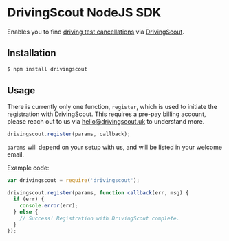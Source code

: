 # DrivingScout NodeJS SDK

Enables you to find [driving test cancellations](https://drivingscout.uk) via [DrivingScout](https://drivingscout.uk).

## Installation
```sh
$ npm install drivingscout
```

## Usage
There is currently only one function, `register`, which is used to initiate the registration with DrivingScout. This requires a pre-pay billing account, please reach out to us via hello@drivingscout.uk to understand more.

```javascript
drivingscout.register(params, callback);

```

`params` will depend on your setup with us, and will be listed in your welcome email.


Example code:

```javascript
var drivingscout = require('drivingscout');

drivingscout.register(params, function callback(err, msg) {
  if (err) {
    console.error(err);
  } else {
    // Success! Registration with DrivingScout complete.
  }
});

```
